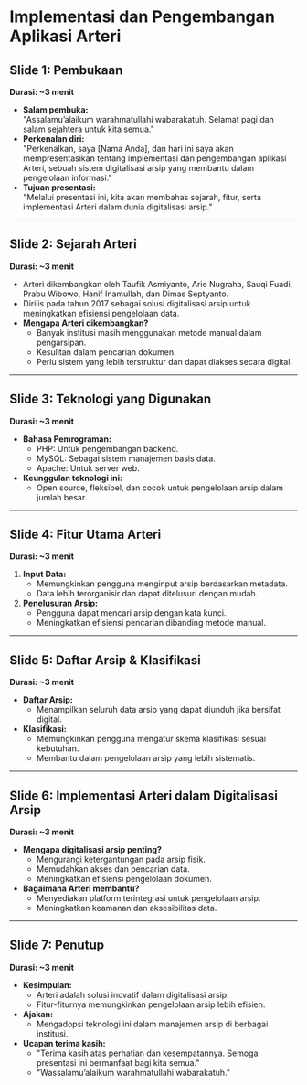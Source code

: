  
# Implementasi dan Pengembangan Aplikasi Arteri

## Slide 1: Pembukaan  
**Durasi: ~3 menit**  

- **Salam pembuka:**  
  "Assalamu’alaikum warahmatullahi wabarakatuh. Selamat pagi dan salam sejahtera untuk kita semua."  
- **Perkenalan diri:**  
  "Perkenalkan, saya [Nama Anda], dan hari ini saya akan mempresentasikan tentang implementasi dan pengembangan aplikasi Arteri, sebuah sistem digitalisasi arsip yang membantu dalam pengelolaan informasi."  
- **Tujuan presentasi:**  
  "Melalui presentasi ini, kita akan membahas sejarah, fitur, serta implementasi Arteri dalam dunia digitalisasi arsip."  

---  

## Slide 2: Sejarah Arteri  
**Durasi: ~3 menit**  

- Arteri dikembangkan oleh Taufik Asmiyanto, Arie Nugraha, Sauqi Fuadi, Prabu Wibowo, Hanif Inamullah, dan Dimas Septyanto.  
- Dirilis pada tahun 2017 sebagai solusi digitalisasi arsip untuk meningkatkan efisiensi pengelolaan data.  
- **Mengapa Arteri dikembangkan?**  
  - Banyak institusi masih menggunakan metode manual dalam pengarsipan.  
  - Kesulitan dalam pencarian dokumen.  
  - Perlu sistem yang lebih terstruktur dan dapat diakses secara digital.  

---  

## Slide 3: Teknologi yang Digunakan  
**Durasi: ~3 menit**  

- **Bahasa Pemrograman:**  
  - PHP: Untuk pengembangan backend.  
  - MySQL: Sebagai sistem manajemen basis data.  
  - Apache: Untuk server web.  
- **Keunggulan teknologi ini:**  
  - Open source, fleksibel, dan cocok untuk pengelolaan arsip dalam jumlah besar.  

---  

## Slide 4: Fitur Utama Arteri  
**Durasi: ~3 menit**  

1. **Input Data:**  
   - Memungkinkan pengguna menginput arsip berdasarkan metadata.  
   - Data lebih terorganisir dan dapat ditelusuri dengan mudah.  
2. **Penelusuran Arsip:**  
   - Pengguna dapat mencari arsip dengan kata kunci.  
   - Meningkatkan efisiensi pencarian dibanding metode manual.  

---  

## Slide 5: Daftar Arsip & Klasifikasi  
**Durasi: ~3 menit**  

- **Daftar Arsip:**  
  - Menampilkan seluruh data arsip yang dapat diunduh jika bersifat digital.  
- **Klasifikasi:**  
  - Memungkinkan pengguna mengatur skema klasifikasi sesuai kebutuhan.  
  - Membantu dalam pengelolaan arsip yang lebih sistematis.  

---  

## Slide 6: Implementasi Arteri dalam Digitalisasi Arsip  
**Durasi: ~3 menit**  

- **Mengapa digitalisasi arsip penting?**  
  - Mengurangi ketergantungan pada arsip fisik.  
  - Memudahkan akses dan pencarian data.  
  - Meningkatkan efisiensi pengelolaan dokumen.  
- **Bagaimana Arteri membantu?**  
  - Menyediakan platform terintegrasi untuk pengelolaan arsip.  
  - Meningkatkan keamanan dan aksesibilitas data.  

---  

## Slide 7: Penutup  
**Durasi: ~3 menit**  

- **Kesimpulan:**  
  - Arteri adalah solusi inovatif dalam digitalisasi arsip.  
  - Fitur-fiturnya memungkinkan pengelolaan arsip lebih efisien.  
- **Ajakan:**  
  - Mengadopsi teknologi ini dalam manajemen arsip di berbagai institusi.  
- **Ucapan terima kasih:**  
  - "Terima kasih atas perhatian dan kesempatannya. Semoga presentasi ini bermanfaat bagi kita semua."  
  - "Wassalamu’alaikum warahmatullahi wabarakatuh."  
